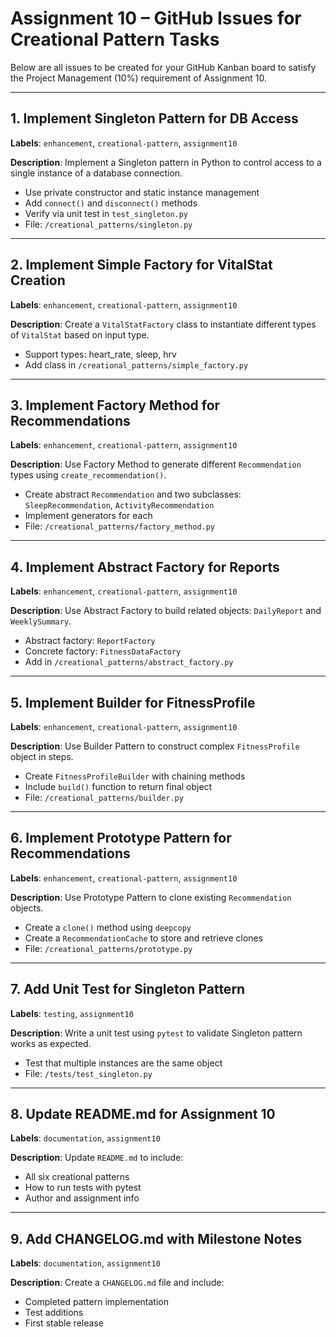# Assignment 10 – GitHub Issues for Creational Pattern Tasks

Below are all issues to be created for your GitHub Kanban board to satisfy the Project Management (10%) requirement of Assignment 10.

---

## 1. Implement Singleton Pattern for DB Access

**Labels**: `enhancement`, `creational-pattern`, `assignment10`

**Description**:
Implement a Singleton pattern in Python to control access to a single instance of a database connection.

- Use private constructor and static instance management
- Add `connect()` and `disconnect()` methods
- Verify via unit test in `test_singleton.py`
- File: `/creational_patterns/singleton.py`

---

## 2. Implement Simple Factory for VitalStat Creation

**Labels**: `enhancement`, `creational-pattern`, `assignment10`

**Description**:
Create a `VitalStatFactory` class to instantiate different types of `VitalStat` based on input type.

- Support types: heart_rate, sleep, hrv
- Add class in `/creational_patterns/simple_factory.py`

---

## 3. Implement Factory Method for Recommendations

**Labels**: `enhancement`, `creational-pattern`, `assignment10`

**Description**:
Use Factory Method to generate different `Recommendation` types using `create_recommendation()`.

- Create abstract `Recommendation` and two subclasses: `SleepRecommendation`, `ActivityRecommendation`
- Implement generators for each
- File: `/creational_patterns/factory_method.py`

---

## 4. Implement Abstract Factory for Reports

**Labels**: `enhancement`, `creational-pattern`, `assignment10`

**Description**:
Use Abstract Factory to build related objects: `DailyReport` and `WeeklySummary`.

- Abstract factory: `ReportFactory`
- Concrete factory: `FitnessDataFactory`
- Add in `/creational_patterns/abstract_factory.py`

---

## 5. Implement Builder for FitnessProfile

**Labels**: `enhancement`, `creational-pattern`, `assignment10`

**Description**:
Use Builder Pattern to construct complex `FitnessProfile` object in steps.

- Create `FitnessProfileBuilder` with chaining methods
- Include `build()` function to return final object
- File: `/creational_patterns/builder.py`

---

## 6. Implement Prototype Pattern for Recommendations

**Labels**: `enhancement`, `creational-pattern`, `assignment10`

**Description**:
Use Prototype Pattern to clone existing `Recommendation` objects.

- Create a `clone()` method using `deepcopy`
- Create a `RecommendationCache` to store and retrieve clones
- File: `/creational_patterns/prototype.py`

---

## 7. Add Unit Test for Singleton Pattern

**Labels**: `testing`, `assignment10`

**Description**:
Write a unit test using `pytest` to validate Singleton pattern works as expected.

- Test that multiple instances are the same object
- File: `/tests/test_singleton.py`

---

## 8. Update README.md for Assignment 10

**Labels**: `documentation`, `assignment10`

**Description**:
Update `README.md` to include:

- All six creational patterns
- How to run tests with pytest
- Author and assignment info

---

## 9. Add CHANGELOG.md with Milestone Notes

**Labels**: `documentation`, `assignment10`

**Description**:
Create a `CHANGELOG.md` file and include:

- Completed pattern implementation
- Test additions
- First stable release
